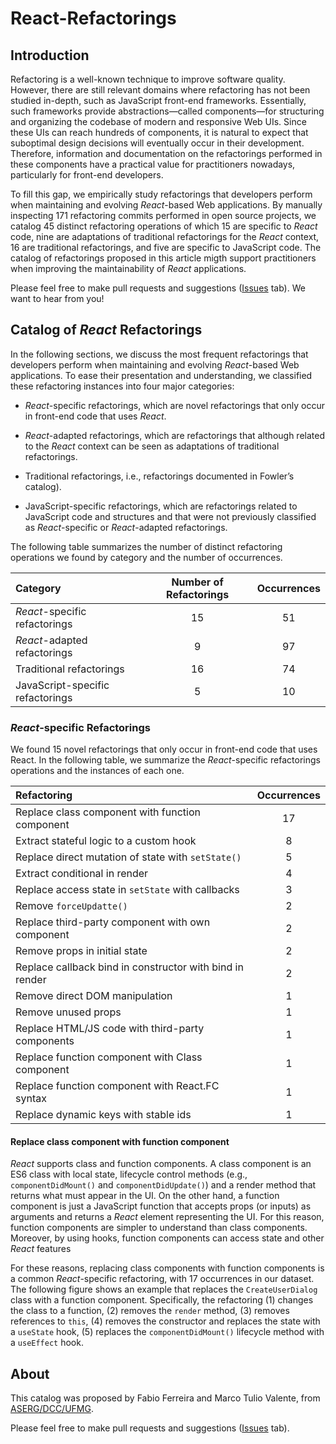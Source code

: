 # React-Refactorings

## Introduction 

Refactoring is a well-known technique to improve software quality. However, there are still relevant domains where refactoring has not been studied in-depth, such as JavaScript front-end frameworks. Essentially, such frameworks provide abstractions—called components—for structuring and organizing the codebase of modern and responsive Web UIs. Since these UIs can reach hundreds of components, it is natural to expect that suboptimal design decisions will eventually occur in their development. Therefore, information and documentation on the refactorings performed in these components have a practical value for practitioners nowadays, particularly for front-end developers.

To fill this gap, we empirically study refactorings that developers perform when maintaining and evolving *React*-based Web applications. By manually inspecting 171 refactoring commits performed in open source projects, we catalog 45 distinct refactoring operations of which 15 are specific to *React* code, nine are adaptations of traditional refactorings for the *React* context, 16 are traditional refactorings, and five are specific to JavaScript code. The catalog of refactorings proposed in this article migth support practitioners when improving the maintainability of *React* applications.

Please feel free to make pull requests and suggestions ([Issues][Issues] tab). We want to hear from you!

## Catalog of *React* Refactorings

In the following sections, we discuss the most frequent refactorings that developers perform when maintaining and evolving *React*-based Web applications. To ease their presentation and understanding, we classified these refactoring instances into four major categories: 

* *React*-specific refactorings, which are novel refactorings that only occur in front-end code that uses *React*.

* *React*-adapted refactorings, which are refactorings that although related to the *React* context can be seen as adaptations of traditional refactorings. 

* Traditional refactorings, i.e., refactorings documented in Fowler’s catalog).

* JavaScript-specific refactorings, which  are refactorings related to JavaScript code and structures and that were not previously classified as *React*-specific or *React*-adapted refactorings.

The following table summarizes the number of distinct refactoring operations we found by category and the number of occurrences.

Category | Number of Refactorings | Occurrences
| :--- | :---: | :---:
*React*-specific refactorings  | 15 | 51
*React*-adapted refactorings  | 9 | 97
Traditional refactorings  | 16 | 74
JavaScript-specific refactorings  | 5 | 10

### *React*-specific Refactorings

We found 15 novel refactorings that only occur in front-end code that uses React. In the following table, we summarize the *React*-specific refactorings operations and the instances of each one.

Refactoring | Occurrences
| :--- | :---:
Replace class component with function component | 17
Extract stateful logic to a custom hook | 8
Replace direct mutation of state with ``setState()`` | 5
Extract conditional in render | 4
Replace access state in ``setState`` with callbacks | 3
Remove ``forceUpdatte()`` | 2
Replace third-party component with own component | 2
Remove props in initial state | 2
Replace callback bind in constructor with bind in render | 2
Remove direct DOM manipulation | 1
Remove unused props | 1
Replace HTML/JS code with third-party components | 1
Replace function component with Class component | 1
Replace function component with React.FC syntax | 1
Replace dynamic keys with stable ids | 1

#### Replace class component with function component

*React* supports class and function components. A class component is an ES6 class with local state, lifecycle control methods (e.g., ``componentDidMount()`` and ``componentDidUpdate()``) and a render method that returns what must appear in the UI. On the other hand, a function component is just a JavaScript function that accepts props (or inputs) as arguments and returns a *React* element representing the UI. For this reason, function components are simpler to understand than class components. Moreover, by using hooks, function components can access state and other *React* features

For these reasons, replacing class components with function components is a common *React*-specific refactoring, with 17 occurrences in our dataset. The following figure shows an example that replaces the ``CreateUserDialog`` class with a function component. Specifically, the refactoring (1) changes the class to a function, (2) removes the ``render`` method, (3) removes references to ``this``, (4) removes the constructor and replaces the state with a ``useState`` hook, (5) replaces the ``componentDidMount()`` lifecycle method with a ``useEffect`` hook.

## About

This catalog was proposed by Fabio Ferreira and Marco Tulio Valente, from [ASERG/DCC/UFMG][ASERG].

Please feel free to make pull requests and suggestions ([Issues][Issues] tab).

<!-- Links -->
[React]: https://reactjs.org
[Facebook]: https://github.com/facebook
[ASERG]: http://aserg.labsoft.dcc.ufmg.br/
[Issues]: https://github.com/fabiosferreira/React-Code-Smells/issues
[eslint-plugin-react]: https://github.com/yannickcr/eslint-plugin-react
